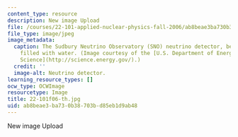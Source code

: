 ```yaml
---
content_type: resource
description: New image Upload
file: /courses/22-101-applied-nuclear-physics-fall-2006/ab8beae3ba730b38703bd85eb1d9ab48_22-101f06-th.jpg
file_type: image/jpeg
image_metadata:
  caption: The Sudbury Neutrino Observatory (SNO) neutrino detector, before it was
    filled with water. (Image courtesy of the [U.S. Department of Energy Office of
    Science](http://science.energy.gov/).)
  credit: ''
  image-alt: Neutrino detector.
learning_resource_types: []
ocw_type: OCWImage
resourcetype: Image
title: 22-101f06-th.jpg
uid: ab8beae3-ba73-0b38-703b-d85eb1d9ab48
---
```

New image Upload

